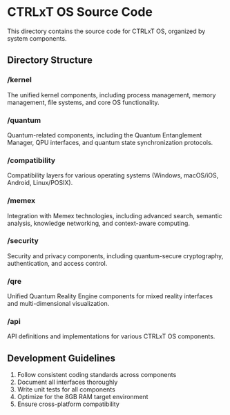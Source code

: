 # CTRLxT OS Source Code

This directory contains the source code for CTRLxT OS, organized by system components.

## Directory Structure

### /kernel
The unified kernel components, including process management, memory management, file systems, and core OS functionality.

### /quantum
Quantum-related components, including the Quantum Entanglement Manager, QPU interfaces, and quantum state synchronization protocols.

### /compatibility
Compatibility layers for various operating systems (Windows, macOS/iOS, Android, Linux/POSIX).

### /memex
Integration with Memex technologies, including advanced search, semantic analysis, knowledge networking, and context-aware computing.

### /security
Security and privacy components, including quantum-secure cryptography, authentication, and access control.

### /qre
Unified Quantum Reality Engine components for mixed reality interfaces and multi-dimensional visualization.

### /api
API definitions and implementations for various CTRLxT OS components.

## Development Guidelines

1. Follow consistent coding standards across components
2. Document all interfaces thoroughly
3. Write unit tests for all components
4. Optimize for the 8GB RAM target environment
5. Ensure cross-platform compatibility